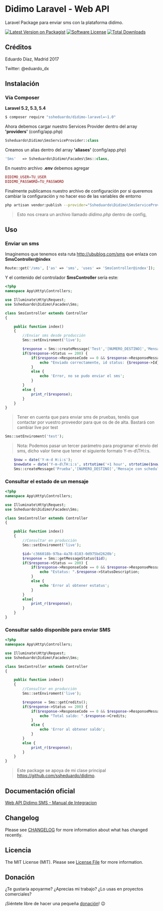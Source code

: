 Didimo Laravel - Web API
========================

Laravel Package para enviar sms con la plataforma didimo.

[![Latest Version on Packagist][ico-version]][link-packagist]
[![Software License][ico-license]](LICENSE.md)
[![Total Downloads][ico-downloads]][link-downloads]

## Créditos

Eduardo Díaz, Madrid 2017

Twitter: @eduardo_dx


## Instalación

### Vía Composer

**Laravel 5.2, 5.3, 5.4**
``` bash
$ composer require "ssheduardo/didimo-laravel=~1.0"
```

Ahora debemos cargar nuestro Services Provider dentro del array **'providers'** (config/app.php)

```php
Ssheduardo\Didimo\SmsServiceProvider::class
```

Creamos un alias dentro del array **'aliases'** (config/app.php)

```php
'Sms'   => Ssheduardo\Didimo\Facades\Sms::class,
```

En nuestro archivo **.env** debemos agregar

```php
DIDIMO_USER=TU_USER
DIDIMO_PASSWORD=TU_PASSWORD
```

Finalmente publicamos nuestro archivo de configuración por si queremos cambiar la configuración y no hacer eso de las variables de entorno

```bash
php artisan vendor:publish --provider="Ssheduardo\Didimo\SmsServiceProvider"
```
>Esto nos creara un archivo llamado *didimo.php* dentro de config,

## Uso

### Enviar un sms

Imaginemos que tenemos esta ruta http://ubublog.com/sms que enlaza con **SmsController@index**

```php
Route::get('/sms', ['as' => 'sms', 'uses' => 'SmsController@index']);
```

Y el contenido del controlador **SmsController** sería este:
``` php
<?php
namespace App\Http\Controllers;

use Illuminate\Http\Request;
use Ssheduardo\Didimo\Facades\Sms;

class SmsController extends Controller
{

    public function index()
    {
        //Enviar sms desde producción
        Sms::setEnviroment('live');

        $response = Sms::createMessage('Test','[NUMERO_DESTINO]','Mensaje de prueba');
        if($response->Status == 200) {
            if($response->ResponseCode == 0 && $response->ResponseMessage == 'Operation Success') {
                echo "Enviado correctamente, id status: {$response->Id}";
            }
            else {
                echo 'Error, no se pudo enviar el sms';
            }
        }
        else {
            print_r($response);
        }
    }
}

```

> Tener en cuenta que para enviar sms de pruebas, tenéis que contactar por vuestro proveedor para que os de de alta. Bastará con cambiar live por test

```php
Sms::setEnviroment('test');
```

> Nota: Podemos pasar un tercer parámetro para programar el envío del sms, dicho valor tiene que tener el siguiente formato Y-m-d\TH:i:s.

```php
    $now = date('Y-m-d H:i:s');
    $newdate = date('Y-m-d\TH:i:s', strtotime('+1 hour', strtotime($now)));
    Sms::createMessage('Prueba','[NUMERO_DESTINO]','Mensaje con scheduler',$newdate);
```


### Consultar el estado de un mensaje

```php
<?php
namespace App\Http\Controllers;

use Illuminate\Http\Request;
use Ssheduardo\Didimo\Facades\Sms;

class SmsController extends Controller
{

    public function index()
    {
        //Consultar en producción
        Sms::setEnviroment('live');

        $id='c366018b-97ba-4a78-8183-0d975bd2620b';
        $response = Sms::getMessageStatus($id);
        if($response->Status == 200) {
            if($response->ResponseCode == 0 && $response->ResponseMessage == 'Operation Success') {
                echo "Estatus: ".$response->StatusDescription;
            }
            else {
                echo 'Error al obtener estatus';
            }
        }
        else{
            print_r($response);
        }
    }
}

```

### Consultar saldo disponible para enviar SMS

```php
<?php
namespace App\Http\Controllers;

use Illuminate\Http\Request;
use Ssheduardo\Didimo\Facades\Sms;

class SmsController extends Controller
{

    public function index()
    {
        //Consultar en producción
        Sms::setEnviroment('live');

        $response = Sms::getCredits();
        if($response->Status == 200) {
            if($response->ResponseCode == 0 && $response->ResponseMessage == 'Operation Success') {
                echo "Total saldo: ".$response->Credits;
            }
            else {
                echo 'Error al obtener saldo';
            }
        }
        else {
            print_r($response);
        }
    }
}

```
> Este package se apoya de mi clase principal https://github.com/ssheduardo/didimo.

## Documentación oficial
[Web API Didimo SMS - Manual de Integracion](https://goo.gl/j0yKRP)


## Changelog

Please see [CHANGELOG](CHANGELOG.md) for more information about what has changed recently.

## Licencia

The MIT License (MIT). Please see [License File](LICENSE.md) for more information.

## Donación

¿Te gustaría apoyarme?
¿Aprecias mi trabajo?
¿Lo usas en proyectos comerciales?

¡Siéntete libre de hacer una pequeña [donación](https://www.paypal.com/cgi-bin/webscr?cmd=_donations&business=ssh%2eeduardo%40gmail%2ecom&lc=ES&currency_code=EUR&bn=PP%2dDonationsBF%3abtn_donate_LG%2egif%3aNonHosted)! :wink:


[ico-version]: https://img.shields.io/packagist/v/ssheduardo/redsys-laravel.svg?style=flat-square
[ico-license]: https://img.shields.io/badge/license-MIT-brightgreen.svg?style=flat-square
[ico-downloads]: https://img.shields.io/packagist/dt/ssheduardo/redsys-laravel.svg?style=flat-square

[link-packagist]: https://packagist.org/packages/ssheduardo/didimo-laravel
[link-downloads]: https://packagist.org/packages/ssheduardo/didimo-laravel
[link-author]: https://github.com/ssheduardo

